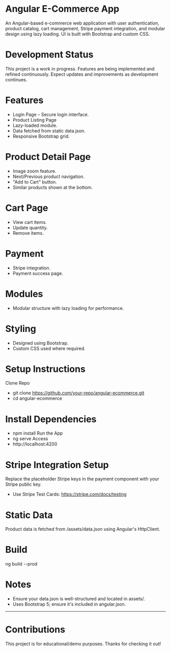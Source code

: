 # Angular E-Commerce App
An Angular-based e-commerce web application with user authentication, product catalog, cart management, Stripe payment integration, and modular design using lazy loading. UI is built with Bootstrap and custom CSS.

# Development Status
This project is a work in progress. Features are being implemented and refined continuously. Expect updates and improvements as development continues.

# Features
- Login Page – Secure login interface.
- Product Listing Page
- Lazy-loaded module.
- Data fetched from static data.json.
- Responsive Bootstrap grid.

# Product Detail Page
- Image zoom feature.
- Next/Previous product navigation.
- "Add to Cart" button.
- Similar products shown at the bottom.

# Cart Page
- View cart items.
- Update quantity.
- Remove items.

# Payment
- Stripe integration.
- Payment success page.

# Modules
- Modular structure with lazy loading for performance.

# Styling
- Designed using Bootstrap.
- Custom CSS used where required.

# Setup Instructions
Clone Repo
- git clone https://github.com/your-repo/angular-ecommerce.git
- cd angular-ecommerce

# Install Dependencies
- npm install
Run the App
- ng serve
Access
- http://localhost:4200

# Stripe Integration Setup
Replace the placeholder Stripe keys in the payment component with your Stripe public key.
- Use Stripe Test Cards: https://stripe.com/docs/testing

# Static Data
Product data is fetched from /assets/data.json using Angular's HttpClient.

# Build
ng build --prod

# Notes
- Ensure your data.json is well-structured and located in assets/.
- Uses Bootstrap 5; ensure it's included in angular.json.

---

# Contributions

This project is for educational/demo purposes. Thanks for checking it out!

